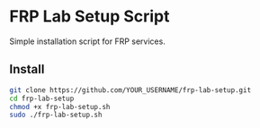 # FRP Lab Setup Script

Simple installation script for FRP services.

## Install

```bash
git clone https://github.com/YOUR_USERNAME/frp-lab-setup.git
cd frp-lab-setup
chmod +x frp-lab-setup.sh
sudo ./frp-lab-setup.sh
